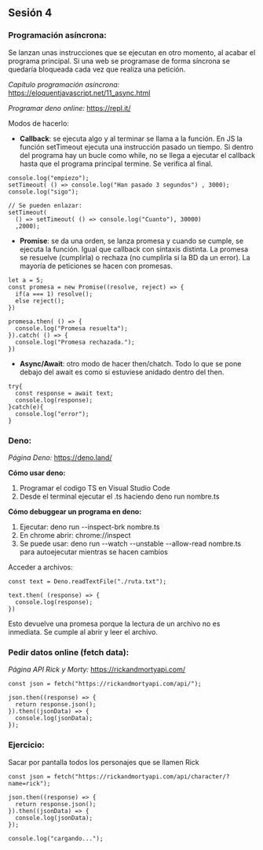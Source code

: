  ## Sesión 4
 
### Programación asíncrona:
Se lanzan unas instrucciones que se ejecutan en otro momento, al acabar el programa principal. Si una web se programase de forma síncrona se quedaría bloqueada cada vez que realiza una petición.

_Capítulo programación asíncrona:_ https://eloquentjavascript.net/11_async.html

_Programar deno online:_ https://repl.it/

Modos de hacerlo:
- **Callback**: se ejecuta algo y al terminar se llama a la función. En JS la función setTimeout ejecuta una instrucción pasado un tiempo. Si dentro del programa hay un bucle como while, no se llega a ejecutar el callback hasta que el programa principal termine. Se verifica al final.
```
console.log("empiezo");
setTimeout( () => console.log("Han pasado 3 segundos") , 3000);
console.log("sigo");

// Se pueden enlazar:
setTimeout(
  () => setTimeout( () => console.log("Cuanto"), 30000)
  ,2000);    
```

- **Promise**: se da una orden, se lanza promesa y cuando se cumple, se ejecuta la función. Igual que callback con sintaxis distinta. La promesa se resuelve (cumplirla) o rechaza (no cumplirla si la BD da un error). La mayoría de peticiones se hacen con promesas.
```
let a = 5;
const promesa = new Promise((resolve, reject) => {
  if(a === 1) resolve();
  else reject();
})

promesa.then( () => {
  console.log("Promesa resuelta");
}).catch( () => {
  console.log("Promesa rechazada.");
})
```

- **Async/Await**: otro modo de hacer then/chatch. Todo lo que se pone debajo del await es como si estuviese anidado dentro del then.
```
try{
  const response = await text;
  console.log(response);
}catch(e){
  console.log("error");
}
```

### Deno:
_Página Deno:_ https://deno.land/ 

**Cómo usar deno:**
1. Programar el codigo TS en Visual Studio Code
2. Desde el terminal ejecutar el .ts haciendo deno run nombre.ts

**Cómo debuggear un programa en deno:**
1. Ejecutar: deno run --inspect-brk nombre.ts 
2. En chrome abrir: chrome://inspect
3. Se puede usar: deno run --watch --unstable --allow-read nombre.ts  para autoejecutar mientras se hacen cambios

Acceder a archivos:
```
const text = Deno.readTextFile("./ruta.txt");

text.then( (response) => {
  console.log(response);
})
```
Esto devuelve una promesa porque la lectura de un archivo no es inmediata. Se cumple al abrir y leer el archivo.

### Pedir datos online (fetch data):
_Página API Rick y Morty:_ https://rickandmortyapi.com/

```
const json = fetch("https://rickandmortyapi.com/api/");

json.then((response) => {
  return response.json();
}).then((jsonData) => {
  console.log(jsonData);
});
```

### Ejercicio: 
Sacar por pantalla todos los personajes que se llamen Rick
```
const json = fetch("https://rickandmortyapi.com/api/character/?name=rick");

json.then((response) => {
  return response.json();
}).then((jsonData) => {
  console.log(jsonData);
});

console.log("cargando...");
```
